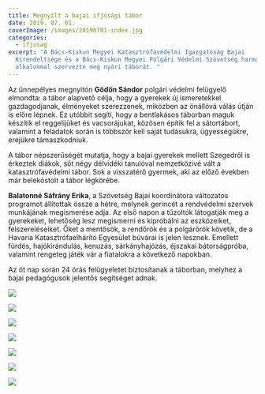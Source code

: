 ```yaml
---
title: Megnyílt a bajai ifjúsági tábor
date: 2019. 07. 01.
coverImage: /images/20190701-index.jpg
categories:
  - ifjusag
excerpt: "A Bács-Kiskun Megyei Katasztrófavédelmi Igazgatóság Bajai
  Kirendeltsége és a Bács-Kiskun Megyei Polgári Védelmi Szövetség harmadik
  alkalommal szervezte meg nyári táborát. "
---
```

Az ünnepélyes megnyitón **Gödön Sándor** polgári védelmi felügyelő elmondta: a tábor alapvető célja, hogy a gyerekek új ismeretekkel gazdagodjanak, élményeket szerezzenek, miközben az önállóvá válás útján is előre lépnek. Ez utóbbit segíti, hogy a bentlakásos táborban maguk készítik el reggelijüket és vacsorájukat, közösen építik fel a sátortábort, valamint a feladatok során is többször kell saját tudásukra, ügyességükre, erejükre támaszkodniuk.

A tábor népszerűségét mutatja, hogy a bajai gyerekek mellett Szegedről is érkeztek diákok, sőt négy délvidéki tanulóval nemzetközivé vált a katasztrófavédelmi tábor. Sok a visszatérő gyermek, aki az előző években már belekóstolt a tábor légkörébe.

**Balatonné Sáfrány Erika**, a Szövetség Bajai koordinátora változatos programot állítottak össze a hétre, melynek gerincét a rendvédelmi szervek munkájának megismerése adja. Az első napon a tűzoltók látogatják meg a gyerekeket, lehetőség lesz megismerni és kipróbálni az eszközeiket, felszereléseiket. Őket a mentősök, a rendőrök és a polgárőrök követik, de a Havaria Katasztrófaelhárító Egyesület búvárai is jelen lesznek. Emellett fürdés, hajókirándulás, kenuzás, sárkányhajózás, éjszakai bátorságpróba, valamint rengeteg játék vár a fiatalokra a következő napokban. 

Az öt nap során 24 órás felügyeletet biztosítanak a táborban, melyhez a bajai pedagógusok jelentős segítséget adnak.

![](/images/20190701-2.jpg)

![](/images/20190701-3.jpg)

![](/images/20190701-4.jpg)

![](/images/20190701-5.jpg)

![](/images/20190701-6.jpg)

![](/images/20190701-7.jpg)

![](/images/20190701-8.jpg)
